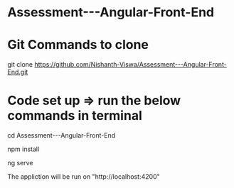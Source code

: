 # Assessment---Angular-Front-End

# Git Commands to clone

git clone https://github.com/Nishanth-Viswa/Assessment---Angular-Front-End.git

# Code set up => run the below commands in terminal

cd Assessment---Angular-Front-End

npm install 

ng serve

The appliction will be run on "http://localhost:4200"
